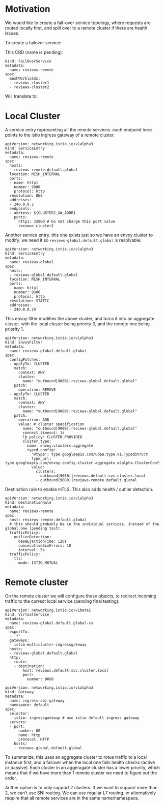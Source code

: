 # Motivation
We would like to create a fail-over service topology, where requests are routed locally first,
and spill over to a remote cluster if there are health issues.

To create a failover service:

This CRD (name is pending):

```
kind: FailOverService
metadata:
  name: reviews-remote
spec:
  meshWorkloads:
  - reviews-cluster1
  - reviews-cluster2
```

Will translate to:

# Local Cluster

A service entry representing all the remote services.
each endpoint here points to the istio ingress gateway of a remote cluster.

```
apiVersion: networking.istio.io/v1alpha3
kind: ServiceEntry
metadata:
  name: reviews-remote
spec:
  hosts:
  - reviews-remote.default.global
  location: MESH_INTERNAL
  ports:
  - name: http1
    number: 9080
    protocol: http
  resolution: DNS
  addresses:
  - 240.0.0.2
  endpoints:
  - address: ${CLUSTER2_GW_ADDR}
    ports:
      http1: 32000 # Do not change this port value
      reviews-cluster2
```

Another service entry. this one exists just so we have an envoy cluster to modify.
we need it so `reviews-global.default.global` is resolvable.

```
apiVersion: networking.istio.io/v1alpha3
kind: ServiceEntry
metadata:
  name: reviews-global
spec:
  hosts:
  - reviews-global.default.global
  location: MESH_INTERNAL
  ports:
  - name: http1
    number: 9080
    protocol: http
  resolution: STATIC
  addresses:
  - 240.0.0.20
```

This envoy filter modifies the above cluster, and turns it into an aggregate cluster. with the local cluster being priority 0, and the remote one being priority 1.
```
apiVersion: networking.istio.io/v1alpha3
kind: EnvoyFilter
metadata:
  name: reviews-global.default.global
spec:
  configPatches:
  - applyTo: CLUSTER
    match:
      context: ANY
      cluster:
        name: "outbound|9080||reviews-global.default.global"
    patch:
      operation: REMOVE
  - applyTo: CLUSTER
    match:
      context: ANY
      cluster:
        name: "outbound|9080||reviews-global.default.global"
    patch:
      operation: ADD
      value: # cluster specification
        name: "outbound|9080||reviews-global.default.global"
        connect_timeout: 1s
        lb_policy: CLUSTER_PROVIDED
        cluster_type:
          name: envoy.clusters.aggregate
          typed_config:
            "@type": type.googleapis.com/udpa.type.v1.TypedStruct
            type_url: type.googleapis.com/envoy.config.cluster.aggregate.v2alpha.ClusterConfig
            value:
              clusters:
              - outbound|9080||reviews.default.svc.cluster.local
              - outbound|9080||reviews-remote.default.global
```

Destination rule to enable mTLS. This also adds health / outlier detection.
```
apiVersion: networking.istio.io/v1alpha3
kind: DestinationRule
metadata:
  name: reviews-remote
spec:
  host: reviews-remote.default.global
  # this should probably be in the individual services, instead of the global one (pending test).
  trafficPolicy:
    outlierDetection:
      baseEjectionTime: 120s
      consecutive5xxErrors: 10
      interval: 5s
  trafficPolicy:
    tls:
      mode: ISTIO_MUTUAL
```

# Remote cluster
On the remote cluster we will configure these objects, to redirect incoming traffic to the correct local service (pending final testing):
```
apiVersion: networking.istio.io/v1beta1
kind: VirtualService
metadata:
  name: reviews-global.default.global-vs
spec:
  exportTo:
  - '*'
  gateways:
  - istio-multicluster-ingressgateway
  hosts:
  - reviews-global.default.global
  http:
  - route:
    - destination:
        host: reviews.default.svc.cluster.local
        port:
          number: 9080
```

```
apiVersion: networking.istio.io/v1alpha3
kind: Gateway
metadata:
  name: ingress-api-gateway
  namespace: default
spec:
  selector:
    istio: ingressgateway # use istio default ingress gateway
  servers:
  - port:
      number: 80
      name: http
      protocol: HTTP
    hosts:
    - reviews-global.default.global
```

To summarize, this uses an aggregate cluster to rotue traffic to a local instance first, and a failover when the local one fails health checks (active or passive).
Each cluster in an aggeragate cluster has a lower priority, which means that if we have more than 1 remote cluster we need to figure out the order.

Anther option is to only support 2 clusters.
If we want to support more than 2, we can't use SNI routing. We can use regular L7 routing. or alternatively require that
all remote services are in the same name/namespace.